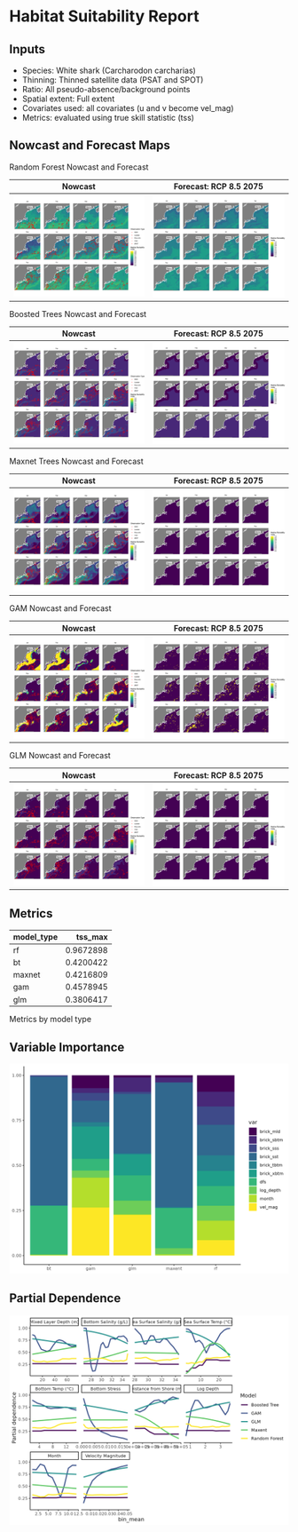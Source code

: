 Habitat Suitability Report
================

## Inputs

- Species: White shark (Carcharodon carcharias)
- Thinning: Thinned satellite data (PSAT and SPOT)
- Ratio: All pseudo-absence/background points
- Spatial extent: Full extent
- Covariates used: all covariates (u and v become vel_mag)
- Metrics: evaluated using true skill statistic (tss)

## Nowcast and Forecast Maps

Random Forest Nowcast and Forecast

| Nowcast | Forecast: RCP 8.5 2075 |
|:--:|:--:|
| ![](../../../../tidy_reports/versions/c11/000320/c11.000320.01_12_rf_compiled_casts.png) | ![](../../../../tidy_reports/versions/c11/000324/c11.000324.01_12_rf_compiled_casts.png) |

Boosted Trees Nowcast and Forecast

| Nowcast | Forecast: RCP 8.5 2075 |
|:--:|:--:|
| ![](../../../../tidy_reports/versions/c11/000320/c11.000320.01_12_bt_compiled_casts.png) | ![](../../../../tidy_reports/versions/c11/000324/c11.000324.01_12_bt_compiled_casts.png) |

Maxnet Trees Nowcast and Forecast

| Nowcast | Forecast: RCP 8.5 2075 |
|:--:|:--:|
| ![](../../../../tidy_reports/versions/c11/000320/c11.000320.01_12_maxent_compiled_casts.png) | ![](../../../../tidy_reports/versions/c11/000324/c11.000324.01_12_maxent_compiled_casts.png) |

GAM Nowcast and Forecast

| Nowcast | Forecast: RCP 8.5 2075 |
|:--:|:--:|
| ![](../../../../tidy_reports/versions/c11/000320/c11.000320.01_12_gam_compiled_casts.png) | ![](../../../../tidy_reports/versions/c11/000324/c11.000324.01_12_gam_compiled_casts.png) |

GLM Nowcast and Forecast

| Nowcast | Forecast: RCP 8.5 2075 |
|:--:|:--:|
| ![](../../../../tidy_reports/versions/c11/000320/c11.000320.01_12_glm_compiled_casts.png) | ![](../../../../tidy_reports/versions/c11/000324/c11.000324.01_12_glm_compiled_casts.png) |

## Metrics

| model_type |   tss_max |
|:-----------|----------:|
| rf         | 0.9672898 |
| bt         | 0.4200422 |
| maxnet     | 0.4216809 |
| gam        | 0.4578945 |
| glm        | 0.3806417 |

Metrics by model type

## Variable Importance

![](m11.00032_tidy_compiled_files/figure-gfm/variable_importance-1.png)

## Partial Dependence

![](m11.00032_tidy_compiled_files/figure-gfm/partial_dependence-1.png)
